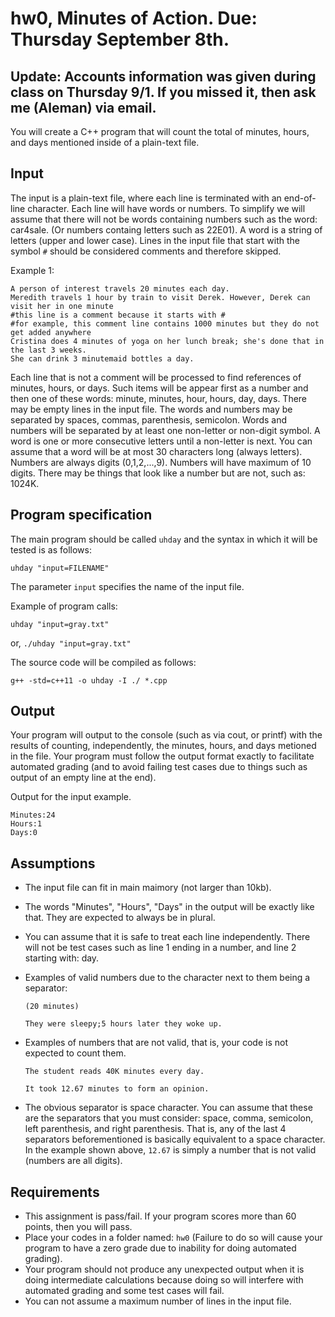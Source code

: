 # hw0, Minutes of Action. Due: Thursday September 8th.

## Update: Accounts information was given during class on Thursday 9/1. If you missed it, then ask me (Aleman) via email.

You will create a C++ program that will count the total of minutes, hours, and days mentioned inside of a plain-text file.

## Input 

The input is a plain-text file, where each line is terminated with an end-of-line character.
Each line will have words or numbers.
To simplify we will assume that there will not be words containing numbers such as the word: car4sale. (Or numbers containg letters such as 22E01). A word is a string of letters (upper and lower case).
Lines in the input file that start with the symbol `#` should be considered comments and therefore skipped.

Example 1:

    A person of interest travels 20 minutes each day.
    Meredith travels 1 hour by train to visit Derek. However, Derek can visit her in one minute
    #this line is a comment because it starts with #
    #for example, this comment line contains 1000 minutes but they do not get added anywhere
    Cristina does 4 minutes of yoga on her lunch break; she's done that in the last 3 weeks. 
    She can drink 3 minutemaid bottles a day.

Each line that is not a comment will be processed to find references of minutes, hours, or days.
Such items will be appear first as a number and then one of these words: minute, minutes, hour, hours, day, days.
There may be empty lines in the input file.
The words and numbers may be separated by spaces, commas, parenthesis, semicolon. Words and numbers will be separated by at least one non-letter or non-digit symbol. A word is one or more consecutive letters until a non-letter is next.
You can assume that a word will be at most 30 characters long (always letters). Numbers are always digits (0,1,2,...,9). Numbers will have maximum of 10 digits. There may be things that look like a number but are not, such as: 1024K.

## Program specification

The main program should be called `uhday` and the syntax in which it will be tested is as follows:

`uhday "input=FILENAME"`

The parameter `input` specifies the name of the input file.

Example of program calls:

`uhday "input=gray.txt"`

or, `./uhday "input=gray.txt"`

The source code will be compiled as follows:

`g++ -std=c++11 -o uhday -I ./ *.cpp`

## Output

Your program will output to the console (such as via cout, or printf) with the results of counting, independently, the minutes, hours, and days metioned in the file.
Your program must follow the output format exactly to facilitate automated grading (and to avoid failing test cases due to things such as output of an empty line at the end).

Output for the input example.

    Minutes:24
    Hours:1
    Days:0

## Assumptions

* The input file can fit in main maimory (not larger than 10kb).
* The words "Minutes", "Hours", "Days" in the output will be exactly like that. They are expected to always be in plural.
* You can assume that it is safe to treat each line independently. There will not be test cases such as line 1 ending in a number, and line 2 starting with: day. 
* Examples of valid numbers due to the character next to them being a separator: 

    `(20 minutes)`

    `They were sleepy;5 hours later they woke up.`

* Examples of numbers that are not valid, that is, your code is not expected to count them.

    `The student reads 40K minutes every day.`

    `It took 12.67 minutes to form an opinion.`

* The obvious separator is space character. You can assume that these are the separators that you must consider: space, comma, semicolon, left parenthesis, and right parenthesis. That is, any of the last 4 separators beforementioned is basically equivalent to a space character. In the example shown above, `12.67` is simply a number that is not valid (numbers are all digits). 

## Requirements

* This assignment is pass/fail. If your program scores more than 60 points, then you will pass. 
* Place your codes in a folder named: `hw0` (Failure to do so will cause your program to have a zero grade due to inability for doing automated grading).
* Your program should not produce any unexpected output when it is doing intermediate calculations because doing so will interfere with automated grading and some test cases will fail.
* You can not assume a maximum number of lines in the input file.
